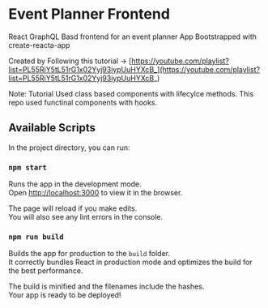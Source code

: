 # Event Planner Frontend

React GraphQL Basd frontend for an event planner App
Bootstrapped with create-reacta-app

Created by Following this tutorial -> [https://youtube.com/playlist?list=PL55RiY5tL51rG1x02Yyj93iypUuHYXcB_](https://youtube.com/playlist?list=PL55RiY5tL51rG1x02Yyj93iypUuHYXcB_)

Note: Tutorial Used class based components with lifecylce methods. This repo used functinal components with hooks.

## Available Scripts

In the project directory, you can run:

### `npm start`

Runs the app in the development mode.\
Open [http://localhost:3000](http://localhost:3000) to view it in the browser.

The page will reload if you make edits.\
You will also see any lint errors in the console.

### `npm run build`

Builds the app for production to the `build` folder.\
It correctly bundles React in production mode and optimizes the build for the best performance.

The build is minified and the filenames include the hashes.\
Your app is ready to be deployed!
